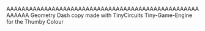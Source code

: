 AAAAAAAAAAAAAAAAAAAAAAAAAAAAAAAAAAAAAAAAAAAAAAAAAAAAAAAAA Geometry Dash copy made with TinyCircuits Tiny-Game-Engine for the Thumby Colour
